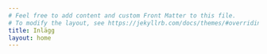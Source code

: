 ```yaml
---
# Feel free to add content and custom Front Matter to this file.
# To modify the layout, see https://jekyllrb.com/docs/themes/#overriding-theme-defaults
title: Inlägg
layout: home
---
```

